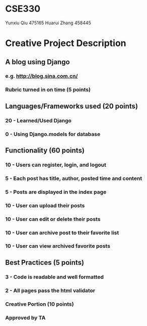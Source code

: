 # CSE330
Yunxiu Qiu 475165
Huarui Zhang 458445

# Creative Project Description
## A blog using Django 
### e.g. http://blog.sina.com.cn/
### Rubric turned in on time (5 points)

## Languages/Frameworks used (20 points)
### 20 - Learned/Used Django
### 0 - Using Django.models for database

## Functionality (60 points)
### 10 - Users can register, login, and logout
### 5 - Each post has title, author, posted time and content
### 5 - Posts are displayed in the index page
### 10 - User can upload their posts
### 10 - User can edit or delete their posts
### 10 - User can archive post to their favorite list
### 10 - User can view archived favorite posts


## Best Practices (5 points)
### 3 - Code is readable and well formatted
### 2 - All pages pass the html validator
### Creative Portion (10 points)

### Approved by TA 
